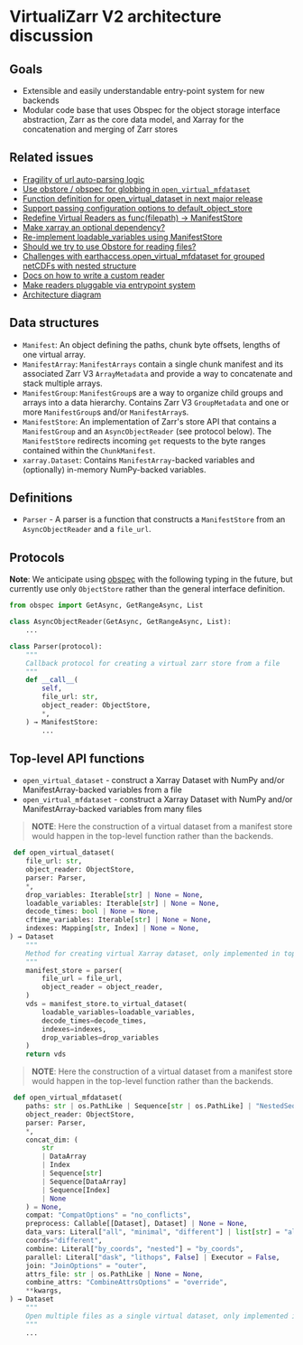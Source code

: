 # VirtualiZarr V2 architecture discussion

## Goals

- Extensible and easily understandable entry-point system for new backends
- Modular code base that uses Obspec for the object storage interface abstraction, Zarr as the core data model, and Xarray for the concatenation and merging of Zarr stores

## Related issues

- [Fragility of url auto-parsing logic](https://github.com/zarr-developers/VirtualiZarr/issues/561)
- [Use obstore / obspec for globbing in `open_virtual_mfdataset`](https://github.com/zarr-developers/VirtualiZarr/issues/569)
- [Function definition for open_virtual_dataset in next major release](https://github.com/zarr-developers/VirtualiZarr/issues/553)
- [Support passing configuration options to default_object_store](https://github.com/zarr-developers/VirtualiZarr/issues/559)
- [Redefine Virtual Readers as func(filepath) -> ManifestStore](https://github.com/zarr-developers/VirtualiZarr/issues/498)
- [Make xarray an optional dependency?](https://github.com/zarr-developers/VirtualiZarr/issues/521)
- [Re-implement loadable_variables using ManifestStore ](https://github.com/zarr-developers/VirtualiZarr/issues/473)
- [Should we try to use Obstore for reading files?](https://github.com/zarr-developers/VirtualiZarr/issues/476)
- [Challenges with earthaccess.open_virtual_mfdataset for grouped netCDFs with nested structure](https://github.com/zarr-developers/VirtualiZarr/issues/487)
- [Docs on how to write a custom reader](https://github.com/zarr-developers/VirtualiZarr/issues/452)
- [Make readers pluggable via entrypoint system](https://github.com/zarr-developers/VirtualiZarr/issues/245)
- [Architecture diagram](https://github.com/zarr-developers/VirtualiZarr/issues/225)

## Data structures

- `Manifest`: An object defining the paths, chunk byte offsets, lengths of one virtual array.
- `ManifestArray`: `ManifestArrays` contain a single chunk manifest and its associated Zarr V3 `ArrayMetadata` and provide a way to concatenate and stack multiple arrays.
- `ManifestGroup`: `ManifestGroup`s are a way to organize child groups and arrays into a data hierarchy. Contains Zarr V3 `GroupMetadata` and one or more `ManifestGroup`s and/or `ManifestArray`s.
- `ManifestStore`: An implementation of Zarr's store API that contains a `ManifestGroup` and an `AsyncObjectReader` (see protocol below). The `ManifestStore` redirects incoming `get` requests to the byte ranges contained within the `ChunkManifest`.
- `xarray.Dataset`: Contains `ManifestArray`-backed variables and (optionally) in-memory NumPy-backed variables.

## Definitions

- `Parser` - A parser is a function that constructs a `ManifestStore` from an `AsyncObjectReader` and a `file_url`.

## Protocols

**Note**: We anticipate using [obspec](https://developmentseed.org/obspec/latest/) with the following typing in the future, but currently use only `ObjectStore` rather than the general interface definition.

```python
from obspec import GetAsync, GetRangeAsync, List

class AsyncObjectReader(GetAsync, GetRangeAsync, List):
    ...

```

```python
class Parser(protocol):
    """
    Callback protocol for creating a virtual zarr store from a file
    """
    def __call__(
        self,
        file_url: str,
        object_reader: ObjectStore,
        *,
    ) → ManifestStore:
        ...
```

## Top-level API functions

- `open_virtual_dataset` - construct a Xarray Dataset with NumPy and/or ManifestArray-backed variables from a file
- `open_virtual_mfdataset` - construct a Xarray Dataset with NumPy and/or ManifestArray-backed variables from many files

> **NOTE**: Here the construction of a virtual dataset from a manifest store would happen in the top-level function rather than the backends.

```python
 def open_virtual_dataset(
    file_url: str,
    object_reader: ObjectStore,
    parser: Parser,
    *,
    drop_variables: Iterable[str] | None = None,
    loadable_variables: Iterable[str] | None = None,
    decode_times: bool | None = None,
    cftime_variables: Iterable[str] | None = None,
    indexes: Mapping[str, Index] | None = None,
) → Dataset
    """
    Method for creating virtual Xarray dataset, only implemented in top level API
    """
    manifest_store = parser(
        file_url = file_url,
        object_reader = object_reader,
    )
    vds = manifest_store.to_virtual_dataset(
        loadable_variables=loadable_variables,
        decode_times=decode_times,
        indexes=indexes,
        drop_variables=drop_variables
    )
    return vds
```

> **NOTE**: Here the construction of a virtual dataset from a manifest store would happen in the top-level function rather than the backends.

```python
 def open_virtual_mfdataset(
    paths: str | os.PathLike | Sequence[str | os.PathLike] | "NestedSequence[str | os.PathLike]",
    object_reader: ObjectStore,
    parser: Parser,
    *,
    concat_dim: (
        str
        | DataArray
        | Index
        | Sequence[str]
        | Sequence[DataArray]
        | Sequence[Index]
        | None
    ) = None,
    compat: "CompatOptions" = "no_conflicts",
    preprocess: Callable[[Dataset], Dataset] | None = None,
    data_vars: Literal["all", "minimal", "different"] | list[str] = "all",
    coords="different",
    combine: Literal["by_coords", "nested"] = "by_coords",
    parallel: Literal["dask", "lithops", False] | Executor = False,
    join: "JoinOptions" = "outer",
    attrs_file: str | os.PathLike | None = None,
    combine_attrs: "CombineAttrsOptions" = "override",
    **kwargs,
) → Dataset
    """
    Open multiple files as a single virtual dataset, only implemented in top level API.
    """
    ...
```
